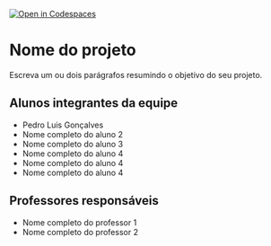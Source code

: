 [![Open in Codespaces](https://classroom.github.com/assets/launch-codespace-7f7980b617ed060a017424585567c406b6ee15c891e84e1186181d67ecf80aa0.svg)](https://classroom.github.com/open-in-codespaces?assignment_repo_id=10848584)

# Nome do projeto

Escreva um ou dois parágrafos resumindo o objetivo do seu projeto.

## Alunos integrantes da equipe

- Pedro Luis Gonçalves
- Nome completo do aluno 2
- Nome completo do aluno 3
- Nome completo do aluno 4
- Nome completo do aluno 4
- Nome completo do aluno 4

## Professores responsáveis

- Nome completo do professor 1
- Nome completo do professor 2
